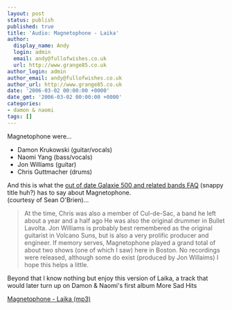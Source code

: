 ```yaml
---
layout: post
status: publish
published: true
title: 'Audio: Magnetophone - Laika'
author:
  display_name: Andy
  login: admin
  email: andy@fullofwishes.co.uk
  url: http://www.grange85.co.uk
author_login: admin
author_email: andy@fullofwishes.co.uk
author_url: http://www.grange85.co.uk
date: '2006-03-02 00:00:00 +0000'
date_gmt: '2006-03-02 00:00:00 +0000'
categories:
- damon & naomi
tags: []
---
```

<p>Magnetophone were...</p>
<ul>
<li>Damon Krukowski (guitar/vocals)</li>
<li>Naomi Yang (bass/vocals)</li>
<li>Jon Williams (guitar)</li>
<li>Chris Guttmacher (drums)</li>
</ul>
<p>And this is what the <a href="http://www.grange85.co.uk/galaxie/index.php?article_id=130">out of date Galaxie 500 and related bands FAQ</a> (snappy title huh?) has to say about Magnetophone.<br/> (courtesy of Sean O'Brien)...</p>
<blockquote><p>At the time, Chris was also a member of Cul-de-Sac, a band he left about a year and a half ago He was also the original drummer in Bullet Lavolta. Jon Williams is probably best remembered as the original guitarist in Volcano Suns, but is also a very prolific producer and engineer. If memory serves, Magnetophone played a grand total of about two shows (one of which I saw) here in Boston. No recordings were released, although some do exist (produced by Jon Willaims) I hope this helps a little.</p></blockquote>
<p>Beyond that I know nothing but enjoy this version of Laika, a track that would later turn up on Damon & Naomi's first album More Sad Hits</p>
<p><a href="http://www.box.net/shared/rxrcjkyddb">Magnetophone - Laika (mp3)</a></p>
